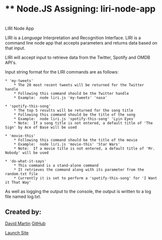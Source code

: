 # ** Node.JS Assigning:  liri-node-app
#

LIRI Node App


LIRI is a _Language_ Interpretation and Recognition Interface. LIRI is a command line node app that accepts parameters and returns data based on that input.

LIRI will accept input to retrieve data from the Twitter, Spotify and OMDB API's.  

Input string format for the LIRI commands are as follows:

    * 'my-tweets'
        * The 20 most recent tweets will be returned for the Twitter handle
        * Following this command should be the Twitter handle
        * Example:  node liri.js 'my-tweets' 'nasa'

    * 'spotify-this-song'
        * The top 5 results will be returned for the song title
        * Following this command should be the title of the song
        * Example:  node liri.js 'spotify-this-song' 'Lyin Eyes'
        * Note:  If a song title is not entered, a default title of 'The Sign' by Ace of Base will be used

    * 'movie-this'
        * Following this command should be the title of the movie
        * Example:  node liri.js 'movie-this' 'Star Wars'
        * Note:  If a movie title is not entered, a default title of 'Mr. Nobody' will be used

    * 'do-what-it-says'
        * This command is a stand-alone command
        * It retrieves the command along with its parameter from the random.txt file
        * Currently it is set to perform a 'spotify-this-song' for 'I Want it That Way'

As well as logging the output to the console, the output is written to a log file named log.txt.


## **Created by:** #

[David Martin](mailto:webdevelopment.du@gmail.com)
[GitHub](https://github.com/nitramdivad)

[Launch Site](https://nitramdivad.github.io/)

